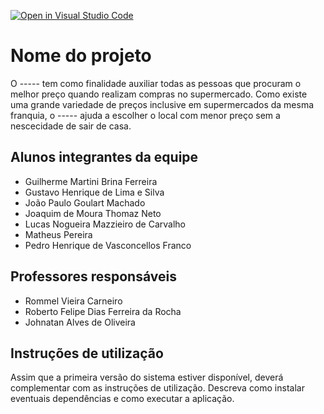 [![Open in Visual Studio Code](https://classroom.github.com/assets/open-in-vscode-c66648af7eb3fe8bc4f294546bfd86ef473780cde1dea487d3c4ff354943c9ae.svg)](https://classroom.github.com/online_ide?assignment_repo_id=7612805&assignment_repo_type=AssignmentRepo)
# Nome do projeto
O ----- tem como finalidade auxiliar todas as pessoas que procuram o melhor preço quando realizam compras no supermercado. Como existe uma grande variedade de preços inclusive em supermercados da mesma franquia, o ----- ajuda a escolher o local com menor preço sem a nescecidade de sair de casa.

## Alunos integrantes da equipe

* Guilherme Martini Brina Ferreira
* Gustavo Henrique de Lima e Silva
* João Paulo Goulart Machado
* Joaquim de Moura Thomaz Neto
* Lucas Nogueira Mazzieiro de Carvalho
* Matheus Pereira
* Pedro Henrique de Vasconcellos Franco

## Professores responsáveis

* Rommel Vieira Carneiro
* Roberto Felipe Dias Ferreira da Rocha
* Johnatan Alves de Oliveira

## Instruções de utilização

Assim que a primeira versão do sistema estiver disponível, deverá complementar com as instruções de utilização. Descreva como instalar eventuais dependências e como executar a aplicação.
